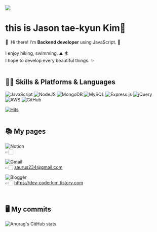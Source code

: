 
<img src="https://capsule-render.vercel.app/api?type=waving&color=auto&height=200&section=header&text=welcome%20 :)&fontSize=90&fontColor=ffffff" />
<h1>this is Jason tae-kyun Kim👋</h1>

<p>
  👋&nbsp; Hi there! I'm <b>Backend developer</b> using JavaScript. 🚀<br/>
  <br/>
  I enjoy hiking, swimming. ⛰ 🏄<br/>
  I hope to develop every beautiful things. ✨ <br/><br/>
</p>



<h2>💪🏼 Skills & Platforms & Languages</h2>


![JavaScript](https://img.shields.io/badge/javascript-%23323330.svg?style=for-the-badge&logo=javascript&logoColor=%23F7DF1E)
![NodeJS](https://img.shields.io/badge/node.js-6DA55F?style=for-the-badge&logo=node.js&logoColor=white)
![MongoDB](https://img.shields.io/badge/MongoDB-%234ea94b.svg?style=for-the-badge&logo=mongodb&logoColor=white)
![MySQL](https://img.shields.io/badge/mysql-%2300f.svg?style=for-the-badge&logo=mysql&logoColor=white)
![Express.js](https://img.shields.io/badge/express.js-%23404d59.svg?style=for-the-badge&logo=express&logoColor=%2361DAFB)
![jQuery](https://img.shields.io/badge/jquery-%230769AD.svg?style=for-the-badge&logo=jquery&logoColor=white)
![AWS](https://img.shields.io/badge/AWS-%23FF9900.svg?style=for-the-badge&logo=amazon-aws&logoColor=white)
![GitHub](https://img.shields.io/badge/github-%23121011.svg?style=for-the-badge&logo=github&logoColor=white)


[![Hits](https://hits.seeyoufarm.com/api/count/incr/badge.svg?url=https%3A%2F%2Fgithub.com%2FtaekyunJason%2Fhit-counter&count_bg=%2379C83D&title_bg=%23555555&icon=&icon_color=%23E7E7E7&title=hits&edge_flat=false)](https://hits.seeyoufarm.com)
<br>
<br>
<h2>📚 My pages</h2>

![Notion](https://img.shields.io/badge/Notion-%23000000.svg?style=for-the-badge&logo=notion&logoColor=white) <br>
👉🏻  

![Gmail](https://img.shields.io/badge/Gmail-D14836?style=for-the-badge&logo=gmail&logoColor=white) <br>
👉🏻  saurus234@gmail.com

![Blogger](https://img.shields.io/badge/Blogger-%230769AD?style=for-the-badge&logo=blogger&logoColor=white) <br>
👉🏻  https://dev-coderkim.tistory.com

<br>

<!--
**taekyunJason/taekyunJason** is a ✨ _special_ ✨ repository because its `README.md` (this file) appears on your GitHub profile.

Here are some ideas to get you started:

- 🔭 I’m currently working on ...

- 👯 I’m looking to collaborate on ...
- 🤔 I’m looking for help with ...
- 💬 Ask me about ...
- 📫 How to reach me: ...
- 😄 Pronouns: ...
- ⚡ Fun fact: ...
-->
<h2>🖥  My commits</h2>

![Anurag's GitHub stats](https://github-readme-stats.vercel.app/api?username=taekyunJason&show_icons=true&theme=radical)
<!-- [![Solved.ac Profile](http://mazassumnida.wtf/api/v2/generate_badge?boj=saurus11)](https://solved.ac/saurus11/) -->




